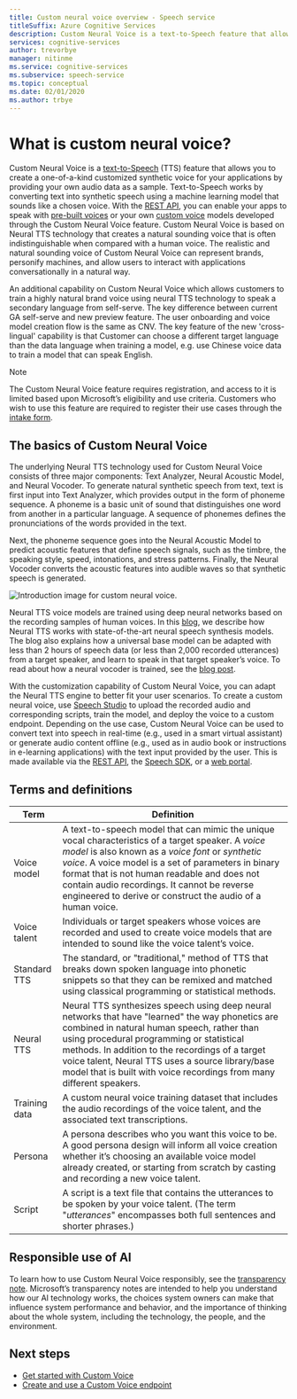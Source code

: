 ```yaml
---
title: Custom neural voice overview - Speech service
titleSuffix: Azure Cognitive Services
description: Custom Neural Voice is a text-to-Speech feature that allows you to create a one-of-a-kind customized synthetic voice for your applications by providing your own audio data as a sample.
services: cognitive-services
author: trevorbye
manager: nitinme
ms.service: cognitive-services
ms.subservice: speech-service
ms.topic: conceptual
ms.date: 02/01/2020
ms.author: trbye
---
```


# What is custom neural voice?

Custom Neural Voice is a
[text-to-Speech](./text-to-speech.md)
(TTS) feature that allows you to create a one-of-a-kind customized synthetic voice for your applications by providing your own audio data as a sample. Text-to-Speech works by converting text into synthetic speech using a machine learning model that sounds like a chosen voice. With the [REST API](./rest-text-to-speech.md),
you can enable your apps to speak with [pre-built voices](./language-support.md#neural-voices)
or your own [custom voice](./how-to-custom-voice-prepare-data.md)
models developed through the Custom Neural Voice feature. Custom Neural
Voice is based on Neural TTS technology that creates a natural sounding
voice that is often indistinguishable when compared with a human voice.
The realistic and natural sounding voice of Custom Neural Voice can
represent brands, personify machines, and allow users to interact with
applications conversationally in a natural way.

An additional capability on Custom Neural Voice which allows customers to train a highly natural brand voice using neural TTS technology to speak a secondary language from self-serve. The key difference between current GA self-serve and new preview feature. The user onboarding and voice model creation flow is the same as CNV. The key feature of the new 'cross-lingual' capability is that Customer can choose a different target language than the data language when training a model, e.g. use Chinese voice data to train a model that can speak English.

> [!NOTE]
> The Custom Neural Voice feature requires registration, and access to it is limited based upon Microsoft’s eligibility and use criteria. Customers who wish to use this feature are required to register their use cases through the [intake form](https://aka.ms/customneural).

## The basics of Custom Neural Voice

The underlying Neural TTS technology used for Custom Neural Voice
consists of three major components: Text Analyzer, Neural Acoustic
Model, and Neural Vocoder. To generate natural synthetic speech from
text, text is first input into Text Analyzer, which provides output in
the form of phoneme sequence. A phoneme is a basic unit of sound that
distinguishes one word from another in a particular language. A sequence
of phonemes defines the pronunciations of the words provided in the
text. 

Next, the phoneme sequence goes into the Neural Acoustic Model to
predict acoustic features that define speech signals, such as the
timbre, the speaking style, speed, intonations, and stress patterns. Finally, the Neural Vocoder converts the acoustic features into audible waves so that synthetic speech is generated.

![Introduction image for custom neural voice.](./media/custom-voice/cnv-intro.png)

Neural TTS voice models are trained using deep neural networks based on
the recording samples of human voices. In this
[blog](https://techcommunity.microsoft.com/t5/azure-ai/neural-text-to-speech-extends-support-to-15-more-languages-with/ba-p/1505911),
we describe how Neural TTS works with state-of-the-art neural speech
synthesis models. The blog also explains how a universal base model can be adapted with less
than 2 hours of speech data (or less than 2,000 recorded utterances)
from a target speaker, and learn to speak in that target speaker’s voice. To read about how a neural vocoder is trained, see the [blog post](https://techcommunity.microsoft.com/t5/azure-ai/azure-neural-tts-upgraded-with-hifinet-achieving-higher-audio/ba-p/1847860).

With the customization capability of Custom Neural Voice, you can adapt
the Neural TTS engine to better fit your user scenarios. To create a
custom neural voice, use [Speech Studio](https://speech.microsoft.com/customvoice) to upload the recorded
audio and corresponding scripts, train the model, and deploy the voice
to a custom endpoint. Depending on the use case, Custom Neural Voice can
be used to convert text into speech in real-time (e.g., used in a smart
virtual assistant) or generate audio content offline (e.g., used as in
audio book or instructions in e-learning applications) with the text
input provided by the user. This is made available via the [REST API](./rest-text-to-speech.md), the
[Speech SDK](./get-started-text-to-speech.md?pivots=programming-language-csharp&tabs=script%2cwindowsinstall),
or a [web portal](https://speech.microsoft.com/audiocontentcreation).

## Terms and definitions

| **Term**      | **Definition**                                                                                                                                                                                                                                                                                                                                                                                       |
|---------------|------------------------------------------------------------------------------------------------------------------------------------------------------------------------------------------------------------------------------------------------------------------------------------------------------------------------------------------------------------------------------------------------------|
| Voice model   | A text-to-speech model that can mimic the unique vocal characteristics of a target speaker. A *voice model* is also known as a *voice font* or *synthetic voice*. A voice model is a set of parameters in binary format that is not human readable and does not contain audio recordings. It cannot be reverse engineered to derive or construct the audio of a human voice. |
| Voice talent  | Individuals or target speakers whose voices are recorded and used to create voice models that are intended to sound like the voice talent’s voice.                                                                                                                                                                                                                                                   |
| Standard TTS  | The standard, or "traditional," method of TTS that breaks down spoken language into phonetic snippets so that they can be remixed and matched using classical programming or statistical methods.                                                                                                                                                                                                    |
| Neural TTS    | Neural TTS synthesizes speech using deep neural networks that have "learned" the way phonetics are combined in natural human speech, rather than using procedural programming or statistical methods. In addition to the recordings of a target voice talent, Neural TTS uses a source library/base model that is built with voice recordings from many different speakers.          |
| Training data | A custom neural voice training dataset that includes the audio recordings of the voice talent, and the associated text transcriptions.                                                                                                                                                                                                                                                               |
| Persona       | A persona describes who you want this voice to be. A good persona design will inform all voice creation whether it’s choosing an available voice model already created, or starting from scratch by casting and recording a new voice talent.                                                                                                |
| Script        | A script is a text file that contains the utterances to be spoken by your voice talent. (The term "*utterances*" encompasses both full sentences and shorter phrases.)                                                                                                                                                                                                                               |

## Responsible use of AI

To learn how to use Custom Neural Voice responsibly, see the [transparency note](/legal/cognitive-services/speech-service/custom-neural-voice/transparency-note-custom-neural-voice?context=/azure/cognitive-services/speech-service/context/context). Microsoft’s transparency notes are intended to help you understand how our AI technology works, the choices system owners can make that influence system performance and behavior, and the importance of thinking about the whole system, including the technology, the people, and the environment.

## Next steps

* [Get started with Custom Voice](how-to-custom-voice.md)
* [Create and use a Custom Voice endpoint](how-to-custom-voice-create-voice.md)